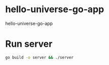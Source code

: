 # hello-universe-go-app
hello-universe-go-app

# Run server
```sh
go build -o server && ./server
```
